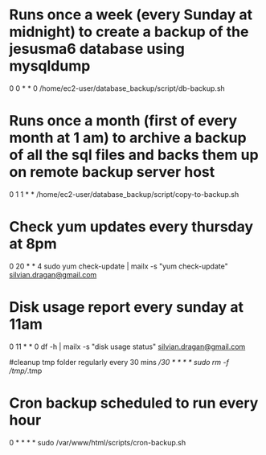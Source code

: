 # Runs once a week (every Sunday at midnight) to create a backup of the jesusma6 database using mysqldump
0 0 * * 0 /home/ec2-user/database_backup/script/db-backup.sh

# Runs once a month (first of every month at 1 am) to archive a backup of all the sql files and backs them up on remote backup server host
0 1 1 * * /home/ec2-user/database_backup/script/copy-to-backup.sh

# Check yum updates every thursday at 8pm
0 20 * * 4 sudo yum check-update | mailx -s "yum check-update" silvian.dragan@gmail.com

# Disk usage report every sunday at 11am
0 11 * * 0 df -h | mailx -s "disk usage status" silvian.dragan@gmail.com

#cleanup tmp folder regularly every 30 mins
*/30 * * * * sudo rm -f /tmp/*.tmp

# Cron backup scheduled to run every hour
0 * * * * sudo /var/www/html/scripts/cron-backup.sh
